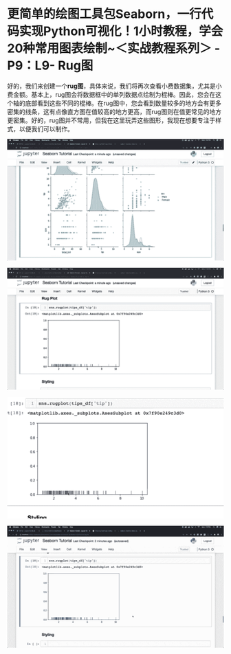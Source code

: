 # 更简单的绘图工具包**Seaborn**，一行代码实现Python可视化！1小时教程，学会20种常用图表绘制~＜实战教程系列＞ - P9：L9- Rug图 

好的，我们来创建一个**rug图**，具体来说，我们将再次查看小费数据集，尤其是小费金额。基本上，rug图会将数据框中的单列数据点绘制为棍棒。因此，您会在这个轴的底部看到这些不同的棍棒。在rug图中，您会看到数量较多的地方会有更多密集的线条，这有点像直方图在值较高的地方更高，而rug图则在值更常见的地方更密集。好的，rug图并不常用，但我在这里玩弄这些图形，我现在想要专注于样式，以便我们可以制作。

![](img/3426712cb1213cd1cdbd3ffdd8af1926_1.png)

![](img/3426712cb1213cd1cdbd3ffdd8af1926_2.png)

![](img/3426712cb1213cd1cdbd3ffdd8af1926_3.png)

![](img/3426712cb1213cd1cdbd3ffdd8af1926_4.png)
